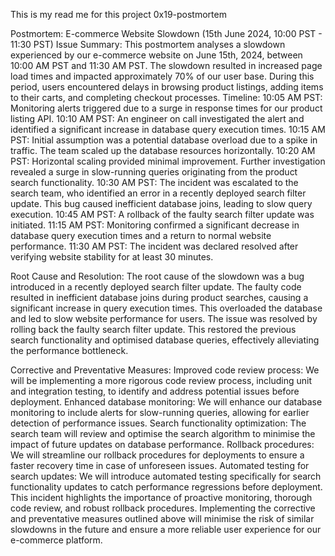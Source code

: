 This is my read me for this project 0x19-postmortem


Postmortem: E-commerce Website Slowdown (15th June 2024, 10:00 PST - 11:30 PST)
Issue Summary:
This postmortem analyses a slowdown experienced by our e-commerce website on June 15th, 2024, between 10:00 AM PST and 11:30 AM PST. The slowdown resulted in increased page load times and impacted approximately 70% of our user base. During this period, users encountered delays in browsing product listings, adding items to their carts, and completing checkout processes.
Timeline:
10:05 AM PST: Monitoring alerts triggered due to a surge in response times for our product listing API.
10:10 AM PST: An engineer on call investigated the alert and identified a significant increase in database query execution times.
10:15 AM PST: Initial assumption was a potential database overload due to a spike in traffic. The team scaled up the database resources horizontally.
10:20 AM PST: Horizontal scaling provided minimal improvement. Further investigation revealed a surge in slow-running queries originating from the product search functionality.
10:30 AM PST: The incident was escalated to the search team, who identified an error in a recently deployed search filter update. This bug caused inefficient database joins, leading to slow query execution.
10:45 AM PST: A rollback of the faulty search filter update was initiated.
11:15 AM PST: Monitoring confirmed a significant decrease in database query execution times and a return to normal website performance.
11:30 AM PST: The incident was declared resolved after verifying website stability for at least 30 minutes.

Root Cause and Resolution:
The root cause of the slowdown was a bug introduced in a recently deployed search filter update. The faulty code resulted in inefficient database joins during product searches, causing a significant increase in query execution times. This overloaded the database and led to slow website performance for users.
The issue was resolved by rolling back the faulty search filter update. This restored the previous search functionality and optimised database queries, effectively alleviating the performance bottleneck.

Corrective and Preventative Measures:
Improved code review process: We will be implementing a more rigorous code review process, including unit and integration testing, to identify and address potential issues before deployment.
Enhanced database monitoring: We will enhance our database monitoring to include alerts for slow-running queries, allowing for earlier detection of performance issues.
Search functionality optimization: The search team will review and optimise the search algorithm to minimise the impact of future updates on database performance.
Rollback procedures: We will streamline our rollback procedures for deployments to ensure a faster recovery time in case of unforeseen issues.
Automated testing for search updates: We will introduce automated testing specifically for search functionality updates to catch performance regressions before deployment.
This incident highlights the importance of proactive monitoring, thorough code review, and robust rollback procedures. Implementing the corrective and preventative measures outlined above will minimise the risk of similar slowdowns in the future and ensure a more reliable user experience for our e-commerce platform.

